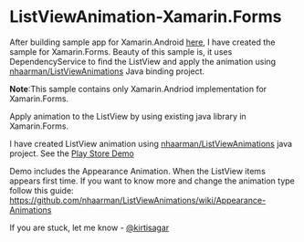 ListViewAnimation-Xamarin.Forms
===============================

After building sample app for Xamarin.Android [here](https://github.com/kirtisagar/ListViewAnimationXamarin.Android), I have created the sample for Xamarin.Forms. Beauty of this sample is, it uses DependencyService to find the ListView and apply the animation using [nhaarman/ListViewAnimations](https://github.com/nhaarman/ListViewAnimations) Java binding project.

**Note**:This sample contains only Xamarin.Andriod implementation for Xamarin.Forms. 

Apply animation to the ListView by using existing java library in Xamarin.Forms.

I have created ListView animation using [nhaarman/ListViewAnimations](https://github.com/nhaarman/ListViewAnimations) java project. See the [Play Store Demo](https://play.google.com/store/apps/details?id=com.haarman.listviewanimations)

Demo includes the Appearance Animation. When the ListView items appears first time. If you want to know more and change the animation type follow this guide: https://github.com/nhaarman/ListViewAnimations/wiki/Appearance-Animations

If you are stuck, let me know - [@kirtisagar](https://twitter.com/Kirtisagar)
